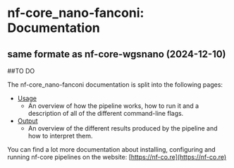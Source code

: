 # nf-core_nano-fanconi: Documentation
## same formate as nf-core-wgsnano (2024-12-10)
##TO DO

The nf-core_nano-fanconi documentation is split into the following pages:

- [Usage](usage.md)
  - An overview of how the pipeline works, how to run it and a description of all of the different command-line flags.
- [Output](output.md)
  - An overview of the different results produced by the pipeline and how to interpret them.

You can find a lot more documentation about installing, configuring and running nf-core pipelines on the website: [https://nf-co.re](https://nf-co.re)
